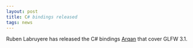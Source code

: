 ```yaml
---
layout: post
title: C# bindings released
tags: news
---
```


Ruben Labruyere has released the C# bindings
[Arqan](https://github.com/TheBoneJarmer/Arqan) that cover GLFW 3.1.
